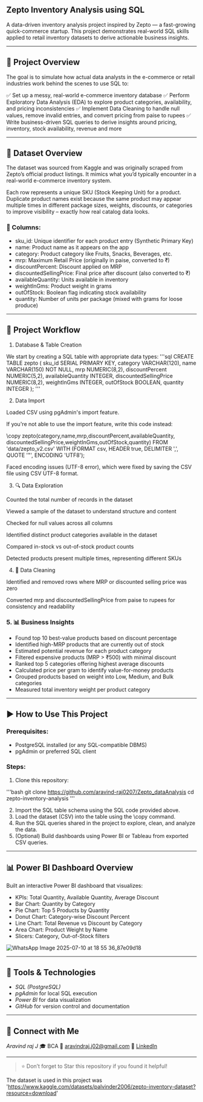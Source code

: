 ## Zepto Inventory Analysis using SQL

A data-driven inventory analysis project inspired by Zepto — a fast-growing quick-commerce startup. This project demonstrates real-world SQL skills applied to retail inventory datasets to derive actionable business insights.

---

## 📌 Project Overview

The goal is to simulate how actual data analysts in the e-commerce or retail industries work behind the scenes to use SQL to:

✅ Set up a messy, real-world e-commerce inventory database
✅ Perform Exploratory Data Analysis (EDA) to explore product categories, availability, and pricing inconsistencies
✅ Implement Data Cleaning to handle null values, remove invalid entries, and convert pricing from paise to rupees
✅ Write business-driven SQL queries to derive insights around pricing, inventory, stock availability, revenue and more

---

## 📁 Dataset Overview

The dataset was sourced from Kaggle and was originally scraped from Zepto’s official product listings. It mimics what you’d typically encounter in a real-world e-commerce inventory system.

Each row represents a unique SKU (Stock Keeping Unit) for a product. Duplicate product names exist because the same product may appear multiple times in different package sizes, weights, discounts, or categories to improve visibility – exactly how real catalog data looks.

### 🧾 Columns:

* sku_id: Unique identifier for each product entry (Synthetic Primary Key)
* name: Product name as it appears on the app
* category: Product category like Fruits, Snacks, Beverages, etc.
* mrp: Maximum Retail Price (originally in paise, converted to ₹)
* discountPercent: Discount applied on MRP
* discountedSellingPrice: Final price after discount (also converted to ₹)
* availableQuantity: Units available in inventory
* weightInGms: Product weight in grams
* outOfStock: Boolean flag indicating stock availability
* quantity: Number of units per package (mixed with grams for loose produce)

---

## 🔧 Project Workflow

1. Database & Table Creation

We start by creating a SQL table with appropriate data types:
'''sql
CREATE TABLE zepto (
  sku_id SERIAL PRIMARY KEY,
  category VARCHAR(120),
  name VARCHAR(150) NOT NULL,
  mrp NUMERIC(8,2),
  discountPercent NUMERIC(5,2),
  availableQuantity INTEGER,
  discountedSellingPrice NUMERIC(8,2),
  weightInGms INTEGER,
  outOfStock BOOLEAN,
  quantity INTEGER
);
'''


2. Data Import

Loaded CSV using pgAdmin's import feature.

If you're not able to use the import feature, write this code instead:

\copy zepto(category,name,mrp,discountPercent,availableQuantity,
            discountedSellingPrice,weightInGms,outOfStock,quantity)
  FROM 'data/zepto_v2.csv' WITH (FORMAT csv, HEADER true, DELIMITER ',', QUOTE '"', ENCODING 'UTF8');

Faced encoding issues (UTF-8 error), which were fixed by saving the CSV file using CSV UTF-8 format.

3. 🔍 Data Exploration

Counted the total number of records in the dataset

Viewed a sample of the dataset to understand structure and content

Checked for null values across all columns

Identified distinct product categories available in the dataset

Compared in-stock vs out-of-stock product counts

Detected products present multiple times, representing different SKUs

4. 🧹 Data Cleaning

Identified and removed rows where MRP or discounted selling price was zero

Converted mrp and discountedSellingPrice from paise to rupees for consistency and readability
### 5. 📊 Business Insights

* Found top 10 best-value products based on discount percentage
* Identified high-MRP products that are currently out of stock
* Estimated potential revenue for each product category
* Filtered expensive products (MRP > ₹500) with minimal discount
* Ranked top 5 categories offering highest average discounts
* Calculated price per gram to identify value-for-money products
* Grouped products based on weight into Low, Medium, and Bulk categories
* Measured total inventory weight per product category

---

## ▶ How to Use This Project

### Prerequisites:

* PostgreSQL installed (or any SQL-compatible DBMS)
* pgAdmin or preferred SQL client

### Steps:

1. Clone this repository:

'''bash
git clone https://github.com/aravind-raj0207/Zepto_dataAnalysis
cd zepto-inventory-analysis
'''

2. Import the SQL table schema using the SQL code provided above.
3. Load the dataset (CSV) into the table using the \copy command.
4. Run the SQL queries shared in the project to explore, clean, and analyze the data.
5. (Optional) Build dashboards using Power BI or Tableau from exported CSV queries.

---

## 📊 Power BI Dashboard Overview

Built an interactive Power BI dashboard that visualizes:

* KPIs: Total Quantity, Available Quantity, Average Discount
* Bar Chart: Quantity by Category
* Pie Chart: Top 5 Products by Quantity
* Donut Chart: Category-wise Discount Percent
* Line Chart: Total Revenue vs Discount by Category
* Area Chart: Product Weight by Name
* Slicers: Category, Out-of-Stock filters

![WhatsApp Image 2025-07-10 at 18 55 36_87e09d18](https://github.com/user-attachments/assets/12cc48cb-2174-4d1a-9c10-f49cbf455c71)


---

## 🔧 Tools & Technologies

* *SQL (PostgreSQL)*
* *pgAdmin* for local SQL execution
* *Power BI* for data visualization
* *GitHub* for version control and documentation

---

## 🤝 Connect with Me

*Aravind raj J*
🎓 BCA
📧 [aravindraj.j02@gmail.com](mailto:jraj272005@gmail.com)
🔗 [LinkedIn](https://linkedin.com/in/aravindraj272005)

---

> ⭐ Don’t forget to Star this repository if you found it helpful!

The dataset is used in this project was 'https://www.kaggle.com/datasets/palvinder2006/zepto-inventory-dataset?resource=download'



